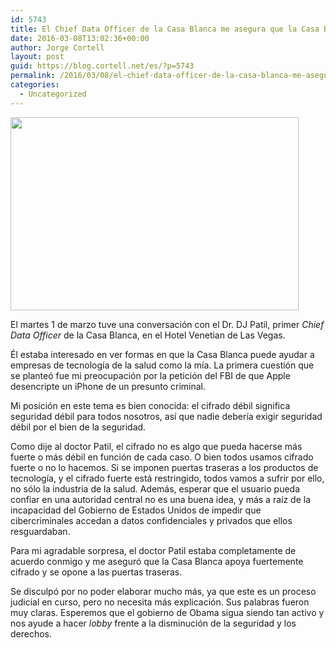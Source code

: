 ```yaml
---
id: 5743
title: El Chief Data Officer de la Casa Blanca me asegura que la Casa Blanca apoya el cifrado fuerte y se opone a las puertas traseras
date: 2016-03-08T13:02:36+00:00
author: Jorge Cortell
layout: post
guid: https://blog.cortell.net/es/?p=5743
permalink: /2016/03/08/el-chief-data-officer-de-la-casa-blanca-me-asegura-que-la-casa-blanca-apoya-el-cifrado-fuerte-y-se-opone-a-las-puertas-traseras/
categories:
  - Uncategorized
---
```

<img class="aligncenter" src="https://sjpaderborn.files.wordpress.com/2015/04/deputy-chief-technology-officer-for-data-policy-dj-patil_thumb.jpg" alt="" width="461" height="309" />

El martes 1 de marzo tuve una conversación con el Dr. DJ Patil, primer _Chief Data Officer_ de la Casa Blanca, en el Hotel Venetian de Las Vegas.

Él estaba interesado en ver formas en que la Casa Blanca puede ayudar a empresas de tecnología de la salud como la mía. La primera cuestión que se planteó fue mi preocupación por la petición del FBI de que Apple desencripte un iPhone de un presunto criminal.

Mi posición en este tema es bien conocida: el cifrado débil significa seguridad débil para todos nosotros, así que nadie debería exigir seguridad débil por el bien de la seguridad.

Como dije al doctor Patil, el cifrado no es algo que pueda hacerse más fuerte o más débil en función de cada caso. O bien todos usamos cifrado fuerte o no lo hacemos. Si se imponen puertas traseras a los productos de tecnología, y el cifrado fuerte está restringido, todos vamos a sufrir por ello, no sólo la industria de la salud. Además, esperar que el usuario pueda confiar en una autoridad central no es una buena idea, y más a raíz de la incapacidad del Gobierno de Estados Unidos de impedir que cibercriminales accedan a datos confidenciales y privados que ellos resguardaban.

Para mi agradable sorpresa, el doctor Patil estaba completamente de acuerdo conmigo y me aseguró que la Casa Blanca apoya fuertemente cifrado y se opone a las puertas traseras.

Se disculpó por no poder elaborar mucho más, ya que este es un proceso judicial en curso, pero no necesita más explicación. Sus palabras fueron muy claras. Esperemos que el gobierno de Obama sigua siendo tan activo y nos ayude a hacer _lobby_ frente a la disminución de la seguridad y los derechos.